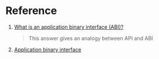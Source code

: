 # Reference

1. [What is an application binary interface (ABI)?](https://stackoverflow.com/questions/2171177/what-is-an-application-binary-interface-abi#answer-2456882)

    > This answer gives an analogy between API and ABI

2. [Application binary interface](https://en.wikipedia.org/wiki/Application_binary_interface)
